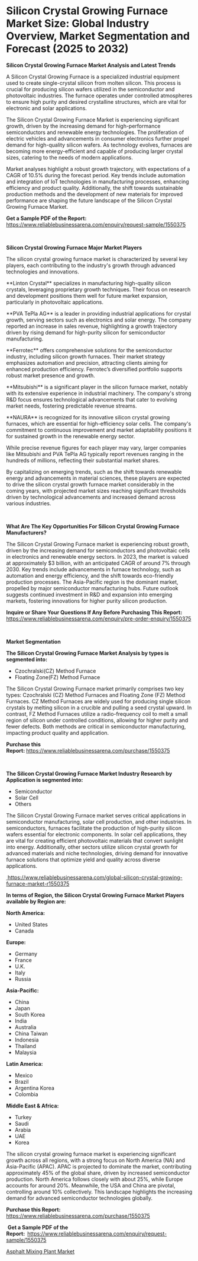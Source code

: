 <p><h1>Silicon Crystal Growing Furnace Market Size: Global Industry Overview, Market Segmentation and Forecast (2025 to 2032)</h1></p><p><strong>Silicon Crystal Growing Furnace Market Analysis and Latest Trends</strong></p>
<p><p>A Silicon Crystal Growing Furnace is a specialized industrial equipment used to create single-crystal silicon from molten silicon. This process is crucial for producing silicon wafers utilized in the semiconductor and photovoltaic industries. The furnace operates under controlled atmospheres to ensure high purity and desired crystalline structures, which are vital for electronic and solar applications.</p><p>The Silicon Crystal Growing Furnace Market is experiencing significant growth, driven by the increasing demand for high-performance semiconductors and renewable energy technologies. The proliferation of electric vehicles and advancements in consumer electronics further propel demand for high-quality silicon wafers. As technology evolves, furnaces are becoming more energy-efficient and capable of producing larger crystal sizes, catering to the needs of modern applications.</p><p>Market analyses highlight a robust growth trajectory, with expectations of a CAGR of 10.5% during the forecast period. Key trends include automation and integration of IoT technologies in manufacturing processes, enhancing efficiency and product quality. Additionally, the shift towards sustainable production methods and the development of new materials for improved performance are shaping the future landscape of the Silicon Crystal Growing Furnace Market.</p></p>
<p><strong>Get a Sample PDF of the Report:&nbsp;</strong> <a href="https://www.reliablebusinessarena.com/enquiry/request-sample/1550375?utm_campaign=2112&utm_medium=2&utm_source=Github&utm_content=ia&utm_term=16022025&utm_id=silicon-crystal-growing-furnace">https://www.reliablebusinessarena.com/enquiry/request-sample/1550375</a></p>
<p>&nbsp;</p>
<p><strong>Silicon Crystal Growing Furnace Major Market Players</strong></p>
<p><p>The silicon crystal growing furnace market is characterized by several key players, each contributing to the industry's growth through advanced technologies and innovations. </p><p>**Linton Crystal** specializes in manufacturing high-quality silicon crystals, leveraging proprietary growth techniques. Their focus on research and development positions them well for future market expansion, particularly in photovoltaic applications.</p><p>**PVA TePla AG** is a leader in providing industrial applications for crystal growth, serving sectors such as electronics and solar energy. The company reported an increase in sales revenue, highlighting a growth trajectory driven by rising demand for high-purity silicon for semiconductor manufacturing.</p><p>**Ferrotec** offers comprehensive solutions for the semiconductor industry, including silicon growth furnaces. Their market strategy emphasizes automation and precision, attracting clients aiming for enhanced production efficiency. Ferrotec’s diversified portfolio supports robust market presence and growth.</p><p>**Mitsubishi** is a significant player in the silicon furnace market, notably with its extensive experience in industrial machinery. The company's strong R&D focus ensures technological advancements that cater to evolving market needs, fostering predictable revenue streams.</p><p>**NAURA** is recognized for its innovative silicon crystal growing furnaces, which are essential for high-efficiency solar cells. The company's commitment to continuous improvement and market adaptability positions it for sustained growth in the renewable energy sector.</p><p>While precise revenue figures for each player may vary, larger companies like Mitsubishi and PVA TePla AG typically report revenues ranging in the hundreds of millions, reflecting their substantial market shares. </p><p>By capitalizing on emerging trends, such as the shift towards renewable energy and advancements in material sciences, these players are expected to drive the silicon crystal growth furnace market considerably in the coming years, with projected market sizes reaching significant thresholds driven by technological advancements and increased demand across various industries.</p></p>
<p>&nbsp;</p>
<p><strong>What Are The Key Opportunities For Silicon Crystal Growing Furnace Manufacturers?</strong></p>
<p><p>The Silicon Crystal Growing Furnace market is experiencing robust growth, driven by the increasing demand for semiconductors and photovoltaic cells in electronics and renewable energy sectors. In 2023, the market is valued at approximately $3 billion, with an anticipated CAGR of around 7% through 2030. Key trends include advancements in furnace technology, such as automation and energy efficiency, and the shift towards eco-friendly production processes. The Asia-Pacific region is the dominant market, propelled by major semiconductor manufacturing hubs. Future outlook suggests continued investment in R&D and expansion into emerging markets, fostering innovations for higher purity silicon production.</p></p>
<p><strong>Inquire or Share Your Questions If Any Before Purchasing This Report:</strong> <a href="https://www.reliablebusinessarena.com/enquiry/pre-order-enquiry/1550375?utm_campaign=2112&utm_medium=2&utm_source=Github&utm_content=ia&utm_term=16022025&utm_id=silicon-crystal-growing-furnace">https://www.reliablebusinessarena.com/enquiry/pre-order-enquiry/1550375</a></p>
<p>&nbsp;</p>
<p><strong>Market Segmentation</strong></p>
<p><strong>The Silicon Crystal Growing Furnace Market Analysis by types is segmented into:</strong></p>
<p><ul><li>Czochralski(CZ) Method Furnace</li><li>Floating Zone(FZ) Method Furnace</li></ul></p>
<p><p>The Silicon Crystal Growing Furnace market primarily comprises two key types: Czochralski (CZ) Method Furnaces and Floating Zone (FZ) Method Furnaces. CZ Method Furnaces are widely used for producing single silicon crystals by melting silicon in a crucible and pulling a seed crystal upward. In contrast, FZ Method Furnaces utilize a radio-frequency coil to melt a small region of silicon under controlled conditions, allowing for higher purity and fewer defects. Both methods are critical in semiconductor manufacturing, impacting product quality and application.</p></p>
<p><strong>Purchase this Report:&nbsp;</strong><a href="https://www.reliablebusinessarena.com/purchase/1550375?utm_campaign=2112&utm_medium=2&utm_source=Github&utm_content=ia&utm_term=16022025&utm_id=silicon-crystal-growing-furnace">https://www.reliablebusinessarena.com/purchase/1550375</a></p>
<p>&nbsp;</p>
<p><strong>The Silicon Crystal Growing Furnace Market Industry Research by Application is segmented into:</strong></p>
<p><ul><li>Semiconductor</li><li>Solar Cell</li><li>Others</li></ul></p>
<p><p>The Silicon Crystal Growing Furnace market serves critical applications in semiconductor manufacturing, solar cell production, and other industries. In semiconductors, furnaces facilitate the production of high-purity silicon wafers essential for electronic components. In solar cell applications, they are vital for creating efficient photovoltaic materials that convert sunlight into energy. Additionally, other sectors utilize silicon crystal growth for advanced materials and niche technologies, driving demand for innovative furnace solutions that optimize yield and quality across diverse applications.</p></p>
<p><a href="https://www.reliablebusinessarena.com/global-silicon-crystal-growing-furnace-market-r1550375?utm_campaign=2112&utm_medium=2&utm_source=Github&utm_content=ia&utm_term=16022025&utm_id=silicon-crystal-growing-furnace">&nbsp;https://www.reliablebusinessarena.com/global-silicon-crystal-growing-furnace-market-r1550375</a></p>
<p><strong>In terms of Region, the Silicon Crystal Growing Furnace Market Players available by Region are:</strong></p>
<p>
    <p> <strong> North America: </strong>
        <ul>
            <li>United States</li>
            <li>Canada</li>
        </ul>
        </p> 
    <p> <strong> Europe: </strong>
        <ul>
            <li>Germany</li>
            <li>France</li>
            <li>U.K.</li>
            <li>Italy</li>
            <li>Russia</li>
        </ul>
        </p> 
    <p> <strong> Asia-Pacific: </strong>
        <ul>
            <li>China</li>
            <li>Japan</li>
            <li>South Korea</li>
            <li>India</li>
            <li>Australia</li>
            <li>China Taiwan</li>
            <li>Indonesia</li>
            <li>Thailand</li>
            <li>Malaysia</li>
        </ul>
        </p> 
    <p> <strong> Latin America: </strong>
        <ul>
            <li>Mexico</li>
            <li>Brazil</li>
            <li>Argentina Korea</li>
            <li>Colombia</li>
        </ul>
        </p> 
    <p> <strong> Middle East & Africa: </strong>
        <ul>
            <li>Turkey</li>
            <li>Saudi</li>
            <li>Arabia</li>
            <li>UAE</li>
            <li>Korea</li>
        </ul>
    </p>
    </p>
<p><p>The silicon crystal growing furnace market is experiencing significant growth across all regions, with a strong focus on North America (NA) and Asia-Pacific (APAC). APAC is projected to dominate the market, contributing approximately 45% of the global share, driven by increased semiconductor production. North America follows closely with about 25%, while Europe accounts for around 20%. Meanwhile, the USA and China are pivotal, controlling around 10% collectively. This landscape highlights the increasing demand for advanced semiconductor technologies globally.</p></p>
<p><strong>Purchase this Report: </strong><a href="https://www.reliablebusinessarena.com/purchase/1550375?utm_campaign=2112&utm_medium=2&utm_source=Github&utm_content=ia&utm_term=16022025&utm_id=silicon-crystal-growing-furnace">https://www.reliablebusinessarena.com/purchase/1550375</a></p>
<p>&nbsp;<strong>Get a Sample PDF of the Report:&nbsp;&nbsp;</strong><a href="https://www.reliablebusinessarena.com/enquiry/request-sample/1550375?utm_campaign=2112&utm_medium=2&utm_source=Github&utm_content=ia&utm_term=16022025&utm_id=silicon-crystal-growing-furnace">https://www.reliablebusinessarena.com/enquiry/request-sample/1550375</a></p>
<p><strong></strong></p>
<p><p><a href="https://github.com/AshikRahman991/Market-Research-Report-List-1/blob/main/asphalt-mixing-plant-market.md?utm_campaign=2112&utm_medium=2&utm_source=Github&utm_content=ia&utm_term=16022025&utm_id=silicon-crystal-growing-furnace">Asphalt Mixing Plant Market</a></p></p>